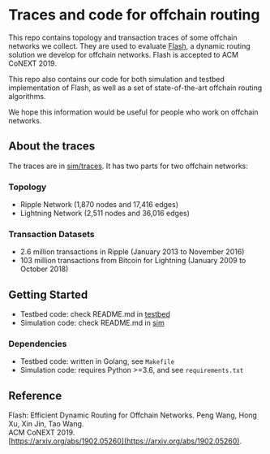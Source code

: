 # Traces and code for offchain routing

This repo contains topology and transaction traces of some offchain networks we collect. They are used to evaluate [Flash](https://arxiv.org/abs/1902.05260), a dynamic routing solution we develop for offchain networks. Flash is accepted to ACM CoNEXT 2019.

This repo also contains our code for both simulation and testbed implementation of Flash, as well as a set of state-of-the-art offchain routing algorithms.

We hope this information would be useful for people who work on offchain networks.

## About the traces

The traces are in [sim/traces](sim/traces). It has two parts for two offchain networks:

### Topology
* Ripple Network (1,870 nodes and 17,416 edges) 
* Lightning Network (2,511 nodes and 36,016 edges)

### Transaction Datasets
* 2.6 million transactions in Ripple (January 2013 to November 2016)
* 103 million transactions from Bitcoin for Lightning (January 2009 to October 2018)

## Getting Started 

* Testbed code: check README.md in [testbed](testbed)
* Simulation code: check README.md in [sim](sim)

### Dependencies

* Testbed code: written in Golang, see `Makefile`
* Simulation code: requires Python >=3.6, and see `requirements.txt`

## Reference

Flash: Efficient Dynamic Routing for Offchain Networks. Peng Wang, Hong Xu, Xin Jin, Tao Wang.  
ACM CoNEXT 2019.  
[https://arxiv.org/abs/1902.05260](https://arxiv.org/abs/1902.05260).

